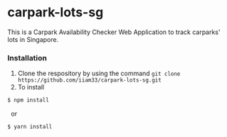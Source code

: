 # carpark-lots-sg

This is a Carpark Availability Checker Web Application to track carparks' lots in Singapore. 

### Installation
1. Clone the respository by using the command ```git clone https://github.com/iiam33/carpark-lots-sg.git```
2. To install 
 
``` bash
$ npm install
```

&nbsp;&nbsp;or

``` bash
$ yarn install
```
